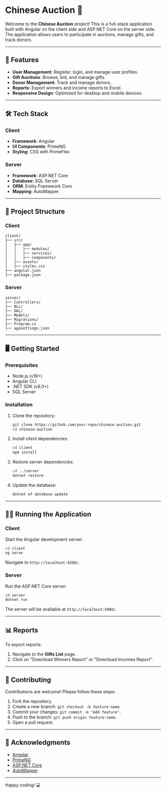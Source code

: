 # Chinese Auction 🎉

Welcome to the **Chinese Auction** project! This is a full-stack application built with Angular on the client side and ASP.NET Core on the server side. The application allows users to participate in auctions, manage gifts, and track donors.

---

## 🚀 Features

- **User Management**: Register, login, and manage user profiles.
- **Gift Auctions**: Browse, bid, and manage gifts.
- **Donor Management**: Track and manage donors.
- **Reports**: Export winners and income reports to Excel.
- **Responsive Design**: Optimized for desktop and mobile devices.

---

## 🛠️ Tech Stack

### Client
- **Framework**: Angular
- **UI Components**: PrimeNG
- **Styling**: CSS with PrimeFlex

### Server
- **Framework**: ASP.NET Core
- **Database**: SQL Server
- **ORM**: Entity Framework Core
- **Mapping**: AutoMapper

---

## 📂 Project Structure

### Client
```
client/
├── src/
│   ├── app/
│   │   ├── modules/
│   │   ├── services/
│   │   ├── components/
│   ├── assets/
│   ├── styles.css
├── angular.json
├── package.json
```

### Server
```
server/
├── Controllers/
├── BLL/
├── DAL/
├── Models/
├── Migrations/
├── Program.cs
├── appsettings.json
```

---

## 🖥️ Getting Started

### Prerequisites
- Node.js (v16+)
- Angular CLI
- .NET SDK (v8.0+)
- SQL Server

### Installation

1. Clone the repository:
   ```bash
   git clone https://github.com/your-repo/chinese-auction.git
   cd chinese-auction
   ```

2. Install client dependencies:
   ```bash
   cd client
   npm install
   ```

3. Restore server dependencies:
   ```bash
   cd ../server
   dotnet restore
   ```

4. Update the database:
   ```bash
   dotnet ef database update
   ```

---

## 🏃‍♂️ Running the Application

### Client
Start the Angular development server:
```bash
cd client
ng serve
```
Navigate to `http://localhost:4200/`.

### Server
Run the ASP.NET Core server:
```bash
cd server
dotnet run
```
The server will be available at `http://localhost:5000/`.

---

## 📊 Reports

To export reports:
1. Navigate to the **Gifts List** page.
2. Click on "Download Winners Report" or "Download Incomes Report".

---

## 🤝 Contributing

Contributions are welcome! Please follow these steps:
1. Fork the repository.
2. Create a new branch: `git checkout -b feature-name`.
3. Commit your changes: `git commit -m "Add feature"`.
4. Push to the branch: `git push origin feature-name`.
5. Open a pull request.

---

## 🙏 Acknowledgments

- [Angular](https://angular.io/)
- [PrimeNG](https://primeng.org/)
- [ASP.NET Core](https://dotnet.microsoft.com/)
- [AutoMapper](https://automapper.org/)

---

Happy coding! 💻
